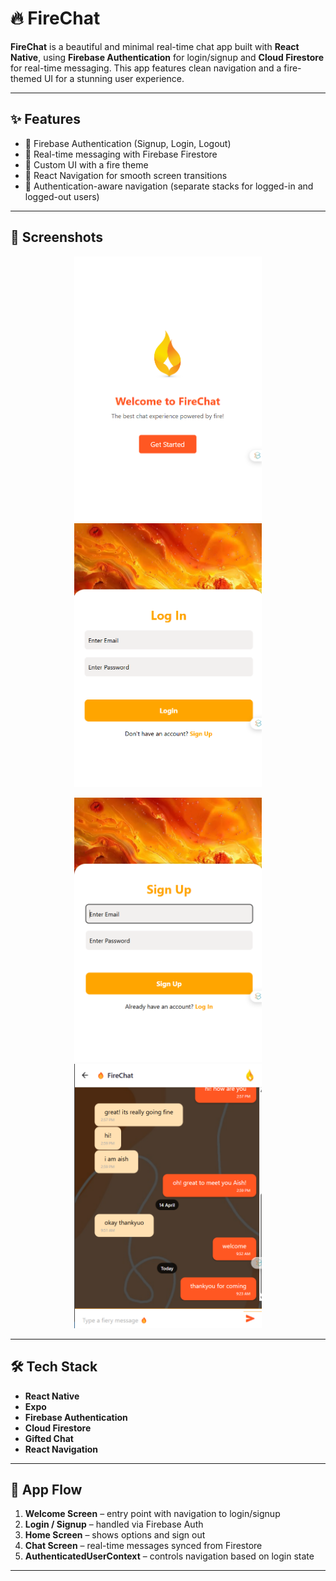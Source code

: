 # 🔥 FireChat

**FireChat** is a beautiful and minimal real-time chat app built with **React Native**, using **Firebase Authentication** for login/signup and **Cloud Firestore** for real-time messaging. This app features clean navigation and a fire-themed UI for a stunning user experience.

---

## ✨ Features

- 🔐 Firebase Authentication (Signup, Login, Logout)
- 💬 Real-time messaging with Firebase Firestore
- 🎨 Custom UI with a fire theme
- 📱 React Navigation for smooth screen transitions
- 🧠 Authentication-aware navigation (separate stacks for logged-in and logged-out users)

---

## 📸 Screenshots

<p align="center">
  <img src="./assets/welcome.png" width="300" alt="Welcome Screen"/>
  <img src="./assets/login.png" width="300" alt="Login Screen"/>
</p>
<p align="center">
  <img src="./assets/signup.png" width="300" alt="Signup Screen"/>
  <img src="./assets/chat.png" width="300" alt="Chat Screen"/>
</p>

---

## 🛠️ Tech Stack

- **React Native**
- **Expo**
- **Firebase Authentication**
- **Cloud Firestore**
- **Gifted Chat**
- **React Navigation**

---

## 🧭 App Flow

1. **Welcome Screen** – entry point with navigation to login/signup
2. **Login / Signup** – handled via Firebase Auth
3. **Home Screen** – shows options and sign out
4. **Chat Screen** – real-time messages synced from Firestore
5. **AuthenticatedUserContext** – controls navigation based on login state

---


